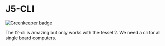 # J5-CLI

[![Greenkeeper badge](https://badges.greenkeeper.io/reconbot/j5-cli.svg)](https://greenkeeper.io/)

The t2-cli is amazing but only works with the tessel 2. We need a cli for all single board computers.
